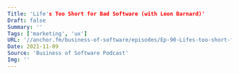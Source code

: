 ```yaml
---
Title: 'Life's Too Short for Bad Software (with Leon Barnard)'
Draft: false
Summary: ''
Tags: ['marketing', 'ux']
URL: '//anchor.fm/business-of-software/episodes/Ep-90-Lifes-too-short-for-bad-software-with-Leon-Barnard-e19lodv/a-a4a2dtq'
Date: 2021-11-09
Source: 'Business of Software Podcast'
Img: ''
---
```

